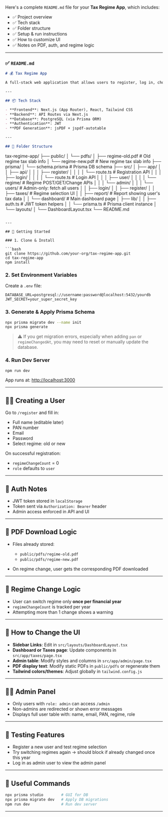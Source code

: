 Here's a complete `README.md` file for your **Tax Regime App**, which includes:

- ✅ Project overview
- ✅ Tech stack
- ✅ Folder structure
- ✅ Setup & run instructions
- ✅ How to customize UI
- ✅ Notes on PDF, auth, and regime logic

---

### ✅ `README.md`

```markdown
# 💰 Tax Regime App

A full-stack web application that allows users to register, log in, choose their tax regime (Old/New), and view/download related details. Includes role-based admin dashboard and PDF generation logic.

---

## 📦 Tech Stack

- **Frontend**: Next.js (App Router), React, Tailwind CSS
- **Backend**: API Routes via Next.js
- **Database**: PostgreSQL (via Prisma ORM)
- **Authentication**: JWT
- **PDF Generation**: jsPDF + jspdf-autotable

---

## 📁 Folder Structure
```

tax-regime-app/
├── public/
│ └── pdfs/
│ ├── regime-old.pdf # Old regime tax slab info
│ └── regime-new\.pdf # New regime tax slab info
├── prisma/
│ └── schema.prisma # Prisma DB schema
├── src/
│ ├── app/
│ │ ├── api/
│ │ │ ├── register/
│ │ │ │ └── route.ts # Registration API
│ │ │ ├── login/
│ │ │ │ └── route.ts # Login API
│ │ │ ├── user/
│ │ │ │ └── regime/ # Regime POST/GET/Change APIs
│ │ │ └── admin/
│ │ │ └── users/ # Admin-only: fetch all users
│ │ ├── login/
│ │ ├── register/
│ │ ├── taxes/ # Regime selection UI
│ │ ├── report/ # Report showing user's tax data
│ │ └── dashboard/ # Main dashboard page
│ ├── lib/
│ │ ├── auth.ts # JWT token helpers
│ │ └── prisma.ts # Prisma client instance
│ └── layouts/
│ └── DashboardLayout.tsx
└── README.md

````

---

## 🚀 Getting Started

### 1. Clone & Install

```bash
git clone https://github.com/your-org/tax-regime-app.git
cd tax-regime-app
npm install
````

### 2. Set Environment Variables

Create a `.env` file:

```
DATABASE_URL=postgresql://username:password@localhost:5432/yourdb
JWT_SECRET=your_super_secret_key
```

### 3. Generate & Apply Prisma Schema

```bash
npx prisma migrate dev --name init
npx prisma generate
```

> ⚠️ If you get migration errors, especially when adding `pan` or `regimeChangedAt`, you may need to reset or manually update the database.

### 4. Run Dev Server

```bash
npm run dev
```

App runs at: [http://localhost:3000](http://localhost:3000)

---

## 🧑‍💻 Creating a User

Go to `/register` and fill in:

- Full name (editable later)
- PAN number
- Email
- Password
- Select regime: old or new

On successful registration:

- `regimeChangeCount` = 0
- `role` defaults to `user`

---

## 🔐 Auth Notes

- JWT token stored in `localStorage`
- Token sent via `Authorization: Bearer` header
- Admin access enforced in API and UI

---

## 📄 PDF Download Logic

- Files already stored:

  - `public/pdfs/regime-old.pdf`
  - `public/pdfs/regime-new.pdf`

- On regime change, user gets the corresponding PDF downloaded

---

## 🧠 Regime Change Logic

- User can switch regime only **once per financial year**
- `regimeChangeCount` is tracked per year
- Attempting more than 1 change shows a warning

---

## 🎨 How to Change the UI

- **Sidebar Links**: Edit in `src/layouts/DashboardLayout.tsx`
- **Dashboard or Taxes page**: Update components in `src/app/taxes/page.tsx`
- **Admin table**: Modify styles and columns in `src/app/admin/page.tsx`
- **PDF display text**: Modify static PDFs in `public/pdfs` or regenerate them
- **Tailwind colors/themes**: Adjust globally in `tailwind.config.js`

---

## 👩‍💼 Admin Panel

- Only users with `role: admin` can access `/admin`
- Non-admins are redirected or shown error messages
- Displays full user table with: name, email, PAN, regime, role

---

## 🧪 Testing Features

- Register a new user and test regime selection
- Try switching regimes again → should block if already changed once this year
- Log in as admin user to view the admin panel

---

## 🧰 Useful Commands

```bash
npx prisma studio        # GUI for DB
npx prisma migrate dev   # Apply DB migrations
npm run dev              # Run dev server
```

---
